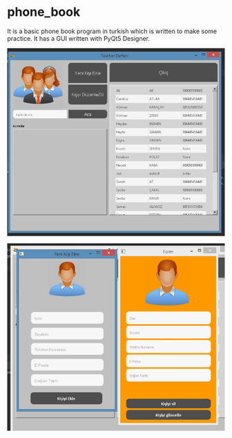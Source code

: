# phone_book
It is a basic phone book program in turkish which is written to make some practice. It has a GUI written with PyQt5 Designer.



<img src="https://github.com/gokhankar/python-phonebook/blob/master/phone_book/phone_book_1.jpg">


![alt text](https://github.com/gokhankar/python-phonebook/blob/master/phone_book/phone_book_2.jpg)

